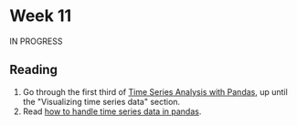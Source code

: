 # Week 11

IN PROGRESS

## Reading

1. Go through the first third of [Time Series Analysis with Pandas](https://www.dataquest.io/blog/tutorial-time-series-analysis-with-pandas/), up until the "Visualizing time series data" section.
1. Read [how to handle time series data in pandas](https://pandas.pydata.org/pandas-docs/stable/getting_started/intro_tutorials/09_timeseries.html).
